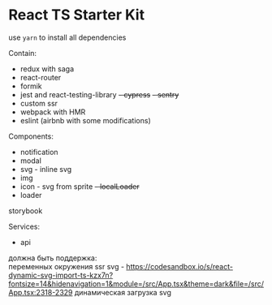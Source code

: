# React TS Starter Kit

use `yarn` to install all dependencies

Contain: 
- redux with saga
- react-router
- formik
- jest and react-testing-library
~~- cypress~~ 
~~- sentry~~ 
- custom ssr
- webpack with HMR 
- eslint (airbnb with some modifications)

Components: 
- notification
- modal
- svg - inline svg
- img
- icon - svg from sprite
~~- localLoader~~
- loader

storybook

Services: 
- api


должна быть поддержка:  
переменных окружения 
ssr 
svg - https://codesandbox.io/s/react-dynamic-svg-import-ts-kzx7n?fontsize=14&hidenavigation=1&module=/src/App.tsx&theme=dark&file=/src/App.tsx:2318-2329 динамическая загрузка svg
